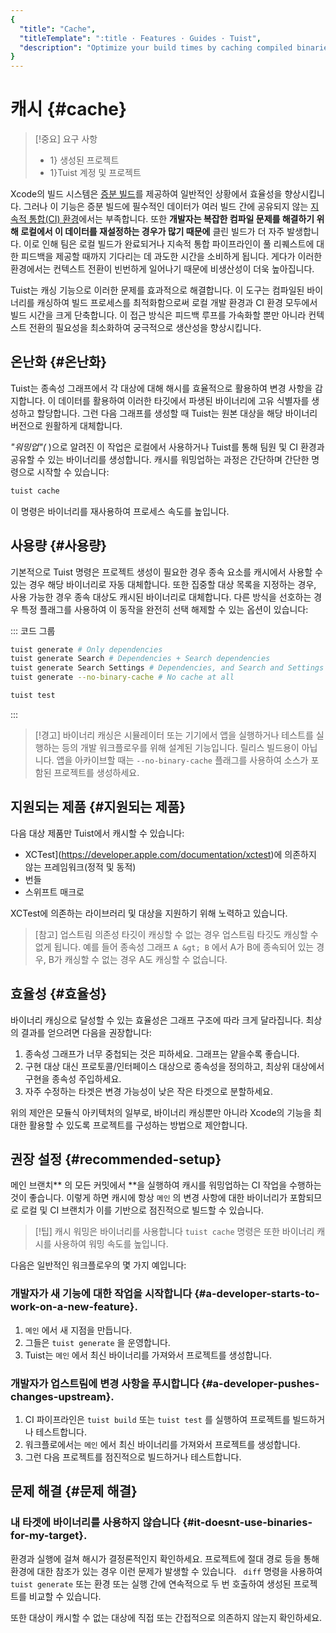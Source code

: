 ```yaml
---
{
  "title": "Cache",
  "titleTemplate": ":title · Features · Guides · Tuist",
  "description": "Optimize your build times by caching compiled binaries and sharing them across different environments."
}
---
```

# 캐시 {#cache}

> [!중요] 요구 사항
> - 1} 생성된 프로젝트</LocalizedLink>
> - 1}Tuist 계정 및 프로젝트</LocalizedLink>

Xcode의 빌드 시스템은 [증분 빌드](https://en.wikipedia.org/wiki/Incremental_build_model)를
제공하여 일반적인 상황에서 효율성을 향상시킵니다. 그러나 이 기능은 증분 빌드에 필수적인 데이터가 여러 빌드 간에 공유되지 않는 [지속적
통합(CI) 환경](https://en.wikipedia.org/wiki/Continuous_integration)에서는 부족합니다. 또한
**개발자는 복잡한 컴파일 문제를 해결하기 위해 로컬에서 이 데이터를 재설정하는 경우가 많기 때문에** 클린 빌드가 더 자주 발생합니다. 이로
인해 팀은 로컬 빌드가 완료되거나 지속적 통합 파이프라인이 풀 리퀘스트에 대한 피드백을 제공할 때까지 기다리는 데 과도한 시간을 소비하게
됩니다. 게다가 이러한 환경에서는 컨텍스트 전환이 빈번하게 일어나기 때문에 비생산성이 더욱 높아집니다.

Tuist는 캐싱 기능으로 이러한 문제를 효과적으로 해결합니다. 이 도구는 컴파일된 바이너리를 캐싱하여 빌드 프로세스를 최적화함으로써 로컬 개발
환경과 CI 환경 모두에서 빌드 시간을 크게 단축합니다. 이 접근 방식은 피드백 루프를 가속화할 뿐만 아니라 컨텍스트 전환의 필요성을 최소화하여
궁극적으로 생산성을 향상시킵니다.

## 온난화 {#온난화}

Tuist는 종속성 그래프에서 각 대상에 대해 해시</LocalizedLink>를 효율적으로
<LocalizedLink href="/guides/features/projects/hashing">활용하여 변경 사항을 감지합니다. 이
데이터를 활용하여 이러한 타깃에서 파생된 바이너리에 고유 식별자를 생성하고 할당합니다. 그런 다음 그래프를 생성할 때 Tuist는 원본 대상을
해당 바이너리 버전으로 원활하게 대체합니다.

*"워밍업"(* )으로 알려진 이 작업은 로컬에서 사용하거나 Tuist를 통해 팀원 및 CI 환경과 공유할 수 있는 바이너리를 생성합니다.
캐시를 워밍업하는 과정은 간단하며 간단한 명령으로 시작할 수 있습니다:


```bash
tuist cache
```

이 명령은 바이너리를 재사용하여 프로세스 속도를 높입니다.

## 사용량 {#사용량}

기본적으로 Tuist 명령은 프로젝트 생성이 필요한 경우 종속 요소를 캐시에서 사용할 수 있는 경우 해당 바이너리로 자동 대체합니다. 또한
집중할 대상 목록을 지정하는 경우, 사용 가능한 경우 종속 대상도 캐시된 바이너리로 대체합니다. 다른 방식을 선호하는 경우 특정 플래그를
사용하여 이 동작을 완전히 선택 해제할 수 있는 옵션이 있습니다:

::: 코드 그룹
```bash [Project generation]
tuist generate # Only dependencies
tuist generate Search # Dependencies + Search dependencies
tuist generate Search Settings # Dependencies, and Search and Settings dependencies
tuist generate --no-binary-cache # No cache at all
```

```bash [Testing]
tuist test
```
:::

> [!경고] 바이너리 캐싱은 시뮬레이터 또는 기기에서 앱을 실행하거나 테스트를 실행하는 등의 개발 워크플로우를 위해 설계된 기능입니다. 릴리스
> 빌드용이 아닙니다. 앱을 아카이브할 때는 `--no-binary-cache` 플래그를 사용하여 소스가 포함된 프로젝트를 생성하세요.

## 지원되는 제품 {#지원되는 제품}

다음 대상 제품만 Tuist에서 캐시할 수 있습니다:

- XCTest](https://developer.apple.com/documentation/xctest)에 의존하지 않는 프레임워크(정적 및
  동적)
- 번들
- 스위프트 매크로

XCTest에 의존하는 라이브러리 및 대상을 지원하기 위해 노력하고 있습니다.

> [참고] 업스트림 의존성 타깃이 캐싱할 수 없는 경우 업스트림 타깃도 캐싱할 수 없게 됩니다. 예를 들어 종속성 그래프 `A &gt; B`
> 에서 A가 B에 종속되어 있는 경우, B가 캐싱할 수 없는 경우 A도 캐싱할 수 없습니다.

## 효율성 {#효율성}

바이너리 캐싱으로 달성할 수 있는 효율성은 그래프 구조에 따라 크게 달라집니다. 최상의 결과를 얻으려면 다음을 권장합니다:

1. 종속성 그래프가 너무 중첩되는 것은 피하세요. 그래프는 얕을수록 좋습니다.
2. 구현 대상 대신 프로토콜/인터페이스 대상으로 종속성을 정의하고, 최상위 대상에서 구현을 종속성 주입하세요.
3. 자주 수정하는 타겟은 변경 가능성이 낮은 작은 타겟으로 분할하세요.

위의 제안은 <LocalizedLink href="/guides/features/projects/tma-architecture">모듈식
아키텍처</LocalizedLink>의 일부로, 바이너리 캐싱뿐만 아니라 Xcode의 기능을 최대한 활용할 수 있도록 프로젝트를 구성하는
방법으로 제안합니다.

## 권장 설정 {#recommended-setup}

메인 브랜치** 의 모든 커밋에서 **을 실행하여 캐시를 워밍업하는 CI 작업을 수행하는 것이 좋습니다. 이렇게 하면 캐시에 항상 `메인` 의
변경 사항에 대한 바이너리가 포함되므로 로컬 및 CI 브랜치가 이를 기반으로 점진적으로 빌드할 수 있습니다.

> [!팁] 캐시 워밍은 바이너리를 사용합니다 `tuist cache` 명령은 또한 바이너리 캐시를 사용하여 워밍 속도를 높입니다.

다음은 일반적인 워크플로우의 몇 가지 예입니다:

### 개발자가 새 기능에 대한 작업을 시작합니다 {#a-developer-starts-to-work-on-a-new-feature}.

1. `메인` 에서 새 지점을 만듭니다.
2. 그들은 `tuist generate` 을 운영합니다.
3. Tuist는 `메인` 에서 최신 바이너리를 가져와서 프로젝트를 생성합니다.

### 개발자가 업스트림에 변경 사항을 푸시합니다 {#a-developer-pushes-changes-upstream}.

1. CI 파이프라인은 `tuist build` 또는 `tuist test` 를 실행하여 프로젝트를 빌드하거나 테스트합니다.
2. 워크플로에서는 `메인` 에서 최신 바이너리를 가져와서 프로젝트를 생성합니다.
3. 그런 다음 프로젝트를 점진적으로 빌드하거나 테스트합니다.

## 문제 해결 {#문제 해결}

### 내 타겟에 바이너리를 사용하지 않습니다 {#it-doesnt-use-binaries-for-my-target}.

환경과 실행에 걸쳐 <LocalizedLink href="/guides/features/projects/hashing#debugging">해시가
결정론적</LocalizedLink>인지 확인하세요. 프로젝트에 절대 경로 등을 통해 환경에 대한 참조가 있는 경우 이런 문제가 발생할 수
있습니다. ` diff` 명령을 사용하여 `tuist generate` 또는 환경 또는 실행 간에 연속적으로 두 번 호출하여 생성된 프로젝트를
비교할 수 있습니다.

또한 대상이 <LocalizedLink href="/guides/features/cache#supported-products">캐시할 수 없는
대상</LocalizedLink>에 직접 또는 간접적으로 의존하지 않는지 확인하세요.
